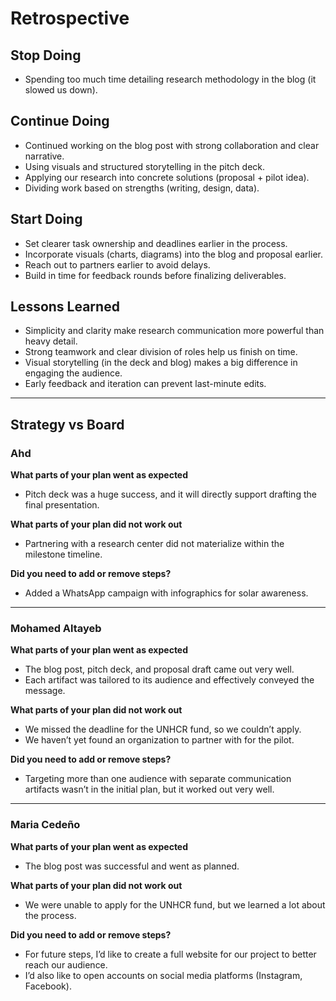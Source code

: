 # Retrospective


<!-- markdownlint-disable MD013 MD031 MD007 MD033 MD004 MD009 MD013 MD045 MD041 MD032 MD039 MD019 -->


<!-- markdownlint-disable MD031 MD033 MD004 MD001 MD009 MD013 MD045 MD001 MD012 MD022 MD036 -->

## Stop Doing
- Spending too much time detailing research methodology in the blog (it slowed us down).

## Continue Doing
- Continued working on the blog post with strong collaboration and clear narrative.  
- Using visuals and structured storytelling in the pitch deck.  
- Applying our research into concrete solutions (proposal + pilot idea).  
- Dividing work based on strengths (writing, design, data).  

## Start Doing
- Set clearer task ownership and deadlines earlier in the process.  
- Incorporate visuals (charts, diagrams) into the blog and proposal earlier.  
- Reach out to partners earlier to avoid delays.  
- Build in time for feedback rounds before finalizing deliverables.  

## Lessons Learned
- Simplicity and clarity make research communication more powerful than heavy detail.  
- Strong teamwork and clear division of roles help us finish on time.  
- Visual storytelling (in the deck and blog) makes a big difference in engaging the audience.  
- Early feedback and iteration can prevent last-minute edits.  

---

## Strategy vs Board

### Ahd
**What parts of your plan went as expected**  
- Pitch deck was a huge success, and it will directly support drafting the final presentation.  

**What parts of your plan did not work out**  
- Partnering with a research center did not materialize within the milestone timeline.  

**Did you need to add or remove steps?**  
- Added a WhatsApp campaign with infographics for solar awareness.  

---

### Mohamed Altayeb
**What parts of your plan went as expected**  
- The blog post, pitch deck, and proposal draft came out very well.  
- Each artifact was tailored to its audience and effectively conveyed the message.  

**What parts of your plan did not work out**  
- We missed the deadline for the UNHCR fund, so we couldn’t apply.  
- We haven’t yet found an organization to partner with for the pilot.  

**Did you need to add or remove steps?**  
- Targeting more than one audience with separate communication artifacts wasn’t in the initial plan, but it worked out very well.  

---

### Maria Cedeño
**What parts of your plan went as expected**  
- The blog post was successful and went as planned.  

**What parts of your plan did not work out**  
- We were unable to apply for the UNHCR fund, but we learned a lot about the process.  

**Did you need to add or remove steps?**  
- For future steps, I’d like to create a full website for our project to better reach our audience.  
- I’d also like to open accounts on social media platforms (Instagram, Facebook).  



